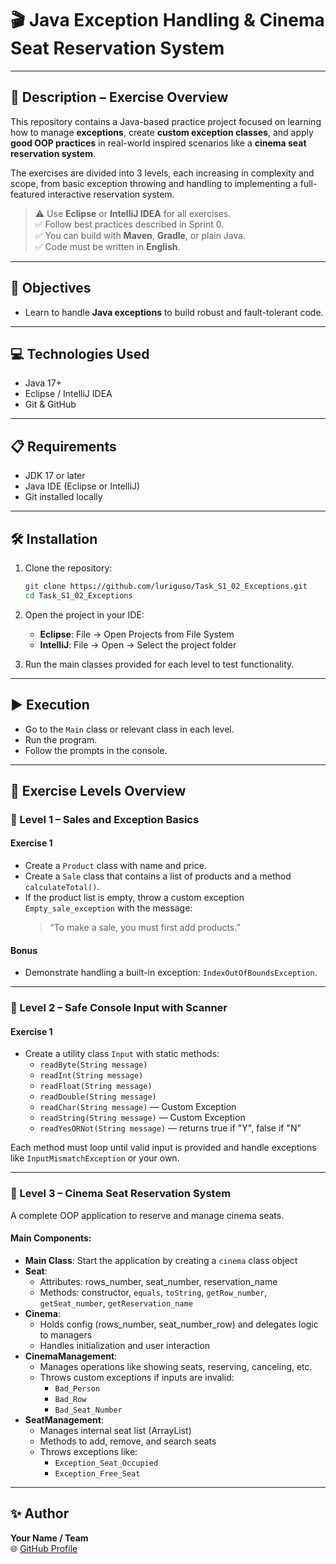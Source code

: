 # 🎬 Java Exception Handling & Cinema Seat Reservation System

---

## 📄 Description – Exercise Overview

This repository contains a Java-based practice project focused on learning how to manage **exceptions**, create **custom exception classes**, and apply **good OOP practices** in real-world inspired scenarios like a **cinema seat reservation system**.

The exercises are divided into 3 levels, each increasing in complexity and scope, from basic exception throwing and handling to implementing a full-featured interactive reservation system.

> ⚠️ Use **Eclipse** or **IntelliJ IDEA** for all exercises.  
> ✅ Follow best practices described in Sprint 0.  
> ✅ You can build with **Maven**, **Gradle**, or plain Java.  
> ✅ Code must be written in **English**.

---

## 🎯 Objectives

- Learn to handle **Java exceptions** to build robust and fault-tolerant code.

---

## 💻 Technologies Used

- Java 17+
- Eclipse / IntelliJ IDEA
- Git & GitHub

---

## 📋 Requirements

- JDK 17 or later
- Java IDE (Eclipse or IntelliJ)
- Git installed locally

---

## 🛠️ Installation

1. Clone the repository:
   ```bash
   git clone https://github.com/luriguso/Task_S1_02_Exceptions.git
   cd Task_S1_02_Exceptions
   ```

2. Open the project in your IDE:
   - **Eclipse**: File → Open Projects from File System
   - **IntelliJ**: File → Open → Select the project folder

3. Run the main classes provided for each level to test functionality.

---

## ▶️ Execution

- Go to the `Main` class or relevant class in each level.
- Run the program.
- Follow the prompts in the console.

---

## 🧩 Exercise Levels Overview

### 🔹 Level 1 – Sales and Exception Basics

#### Exercise 1
- Create a `Product` class with name and price.
- Create a `Sale` class that contains a list of products and a method `calculateTotal()`.
- If the product list is empty, throw a custom exception `Empty_sale_exception` with the message:
  > “To make a sale, you must first add products.”

#### Bonus
- Demonstrate handling a built-in exception: `IndexOutOfBoundsException`.

---

### 🔹 Level 2 – Safe Console Input with Scanner

#### Exercise 1
- Create a utility class `Input` with static methods:
  - `readByte(String message)`
  - `readInt(String message)`
  - `readFloat(String message)`
  - `readDouble(String message)`
  - `readChar(String message)` — Custom Exception
  - `readString(String message)` — Custom Exception
  - `readYesORNot(String message)` — returns true if "Y", false if "N"

Each method must loop until valid input is provided and handle exceptions like `InputMismatchException` or your own.

---

### 🔹 Level 3 – Cinema Seat Reservation System

A complete OOP application to reserve and manage cinema seats.

#### Main Components:

- **Main Class**: Start the application by creating a `cinema` class object
- **Seat**:
  - Attributes: rows_number, seat_number, reservation_name
  - Methods: constructor, `equals`, `toString`, `getRow_number`, `getSeat_number`, `getReservation_name`
- **Cinema**:
  - Holds config (rows_number, seat_number_row) and delegates logic to managers
  - Handles initialization and user interaction
- **CinemaManagement**:
  - Manages operations like showing seats, reserving, canceling, etc.
  - Throws custom exceptions if inputs are invalid:
    - `Bad_Person`
    - `Bad_Row`
    - `Bad_Seat_Number`
- **SeatManagement**:
  - Manages internal seat list (ArrayList)
  - Methods to add, remove, and search seats
  - Throws exceptions like:
    - `Exception_Seat_Occupied`
    - `Exception_Free_Seat`

---

## ✨ Author

**Your Name / Team**  
🌐 [GitHub Profile](https://github.com/luriguso)
